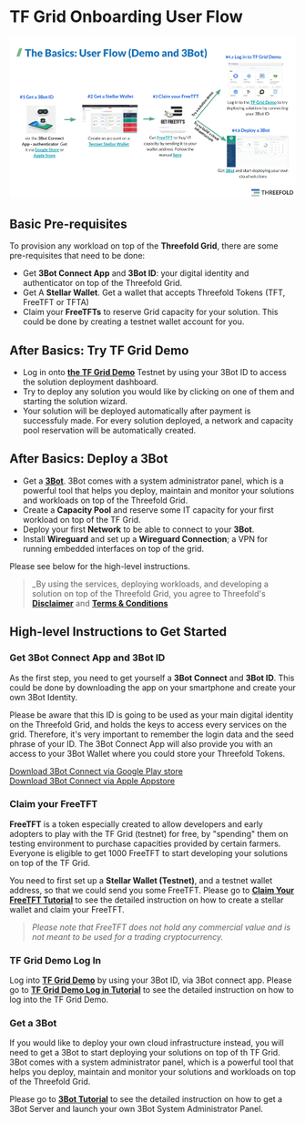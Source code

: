 # TF Grid Onboarding User Flow

![](./img/userflow.png)

## Basic Pre-requisites

To provision any workload on top of the __Threefold Grid__, there are some pre-requisites that need to be done:
- Get __3Bot Connect App__ and __3Bot ID__: your digital identity and authenticator on top of the Threefold Grid.
- Get A __Stellar Wallet__. Get a wallet that accepts Threefold Tokens (TFT, FreeTFT or TFTA)
- Claim your __FreeTFTs__ to reserve Grid capacity for your solution. This could be done by creating a testnet wallet account for you.

## After Basics: Try TF Grid Demo

- Log in onto [__the TF Grid Demo__](https://demo.grid.tf/) Testnet by using your 3Bot ID to access the solution deployment dashboard.
- Try to deploy any solution you would like by clicking on one of them and starting the solution wizard.
- Your solution will be deployed automatically after payment is successfuly made. For every solution deployed, a network and capacity pool reservation will be automatically created.

## After Basics: Deploy a 3Bot

- Get a [__3Bot__](https://deploy3bot.grid.tf/). 3Bot comes with a system administrator panel, which is a powerful tool that helps you deploy, maintain and monitor your solutions and workloads on top of the Threefold Grid.
- Create a __Capacity Pool__ and reserve some IT capacity for your first workload on top of the TF Grid.
- Deploy your first __Network__ to be able to connect to your __3Bot__.
- Install __Wireguard__ and set up a __Wireguard Connection__; a VPN for running embedded interfaces on top of the grid.


Please see below for the high-level instructions.

> _By using the services, deploying workloads, and developing a solution on top of the Threefold Grid, you agree to Threefold's [__Disclaimer__](disclaimer.md) and [__Terms & Conditions__](terms_conditions.md)


## High-level Instructions to Get Started


### Get 3Bot Connect App and 3Bot ID

As the first step, you need to get yourself a **3Bot Connect** and **3Bot ID**. This could be done by downloading the app on your smartphone and create your own 3Bot Identity. 

Please be aware that this ID is going to be used as your main digital identity on the Threefold Grid, and holds the keys to access every services on the grid. Therefore, it's very important to remember the login data and the seed phrase of your ID. The 3Bot Connect App will also provide you with an access to your 3Bot Wallet where you could store your Threefold Tokens.

[Download 3Bot Connect via Google Play store](https://play.google.com/store/apps/details?id=org.jimber.threebotlogin&hl=en) <BR>
 [Download 3Bot Connect via Apple Appstore](https://apps.apple.com/us/app/3bot-connect/id1459845885)


 ### Claim your FreeTFT 

__FreeTFT__ is a token especially created to allow developers and early adopters to play with the TF Grid (testnet) for free, by "spending" them on testing environment to purchase capacities provided by certain farmers. Everyone is eligible to get 1000 FreeTFT to start developing your solutions on top of the TF Grid. 

You need to first set up a __Stellar Wallet (Testnet)__, and a testnet wallet address, so that we could send you some FreeTFT.
Please go to [**Claim Your FreeTFT Tutorial**](getting_started_get_tft.md) to see the detailed instruction on how to create a stellar wallet and claim your FreeTFT.

> _Please note that FreeTFT does not hold any commercial value and is not meant to be used for a trading cryptocurrency._
 

### TF Grid Demo Log In

Log into [**TF Grid Demo**](https://demo.grid.tf/) by using your 3Bot ID, via 3Bot connect app.
Please go to [**TF Grid Demo Log in Tutorial**](getting_started_marketplace.md) to see the detailed instruction on how to log into the TF Grid Demo.



### Get a 3Bot

If you would like to deploy your own cloud infrastructure instead, you will need to get a 3Bot to start deploying your solutions on top of th TF Grid. 3Bot comes with a system administrator panel, which is a powerful tool that helps you deploy, maintain and monitor your solutions and workloads on top of the Threefold Grid.

Please go to [**3Bot Tutorial**](getting_started_3bot.md) to see the detailed instruction on how to get a 3Bot Server and launch your own 3Bot System Administrator Panel.